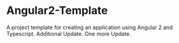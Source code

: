 # Angular2-Template
A project template for creating an application using Angular 2 and Typescript.
Additional Update.
One more Update.